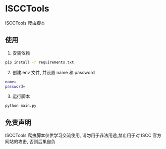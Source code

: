 # ISCCTools

ISCCTools 爬虫脚本

## 使用

1. 安装依赖

```bash
pip install -r requirements.txt
```

2. 创建.env 文件, 并设置 name 和 password

```bash
name=
password=
```

3. 运行脚本

```bash
python main.py
```

## 免责声明

ISCCTools 爬虫脚本仅供学习交流使用, 请勿用于非法用途,禁止用于对 ISCC 官方网站的攻击, 否则后果自负
